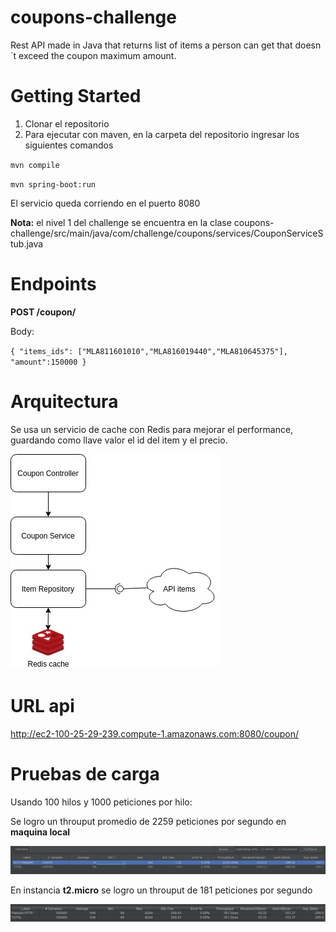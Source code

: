 # coupons-challenge
Rest API made in Java that returns list of items a person can get that doesn´t exceed the coupon maximum amount.

# Getting Started
1. Clonar el repositorio
2. Para ejecutar con maven, en la carpeta del repositorio ingresar los siguientes comandos 

  `mvn compile`
  
  `mvn spring-boot:run`
  
 El servicio queda corriendo en el puerto 8080
 
 **Nota:** el nivel 1 del challenge se encuentra en la clase coupons-challenge/src/main/java/com/challenge/coupons/services/CouponServiceStub.java

# Endpoints
**POST /coupon/**

Body:

`{
    "items_ids": ["MLA811601010","MLA816019440","MLA810645375"],
    "amount":150000
}`
# Arquitectura

Se usa un servicio de cache con Redis para mejorar el performance, guardando como llave valor el id del item y el precio.

![alt text](https://github.com/JuanNicolasGomez/coupons-challenge/blob/master/architecture_diagram.jpg)

# URL api
http://ec2-100-25-29-239.compute-1.amazonaws.com:8080/coupon/

# Pruebas de carga
Usando 100 hilos y 1000 peticiones por hilo:

Se logro un throuput promedio de 2259 peticiones por segundo en **maquina local**

![alt text](https://github.com/JuanNicolasGomez/coupons-challenge/blob/master/load_test.png)

En instancia **t2.micro** se logro un throuput de 181 peticiones por segundo

![alt text](https://github.com/JuanNicolasGomez/coupons-challenge/blob/master/load_testAws.png)



